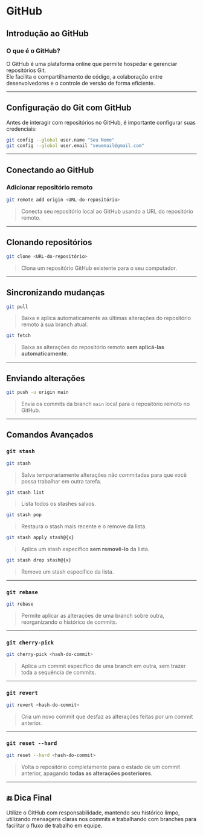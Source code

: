 # GitHub

## Introdução ao GitHub

### O que é o GitHub?

O GitHub é uma plataforma online que permite hospedar e gerenciar repositórios Git.  
Ele facilita o compartilhamento de código, a colaboração entre desenvolvedores e o controle de versão de forma eficiente.

---

## Configuração do Git com GitHub

Antes de interagir com repositórios no GitHub, é importante configurar suas credenciais:

```bash
git config --global user.name "Seu Nome"
git config --global user.email "seuemail@gmail.com"
```

---

## Conectando ao GitHub

### Adicionar repositório remoto

```bash
git remote add origin <URL-do-repositório>
```

> Conecta seu repositório local ao GitHub usando a URL do repositório remoto.

---

## Clonando repositórios

```bash
git clone <URL-do-repositório>
```

> Clona um repositório GitHub existente para o seu computador.

---

## Sincronizando mudanças

```bash
git pull
```

> Baixa e aplica automaticamente as últimas alterações do repositório remoto à sua branch atual.

```bash
git fetch
```

> Baixa as alterações do repositório remoto **sem aplicá-las automaticamente**.

---

## Enviando alterações

```bash
git push -u origin main
```

> Envia os commits da branch `main` local para o repositório remoto no GitHub.

---

## Comandos Avançados

### `git stash`

```bash
git stash
```

> Salva temporariamente alterações não commitadas para que você possa trabalhar em outra tarefa.

```bash
git stash list
```

> Lista todos os stashes salvos.

```bash
git stash pop
```

> Restaura o stash mais recente e o remove da lista.

```bash
git stash apply stash@{x}
```

> Aplica um stash específico **sem removê-lo** da lista.

```bash
git stash drop stash@{x}
```

> Remove um stash específico da lista.

---

### `git rebase`

```bash
git rebase
```

> Permite aplicar as alterações de uma branch sobre outra, reorganizando o histórico de commits.

---

### `git cherry-pick`

```bash
git cherry-pick <hash-do-commit>
```

> Aplica um commit específico de uma branch em outra, sem trazer toda a sequência de commits.

---

### `git revert`

```bash
git revert <hash-do-commit>
```

> Cria um novo commit que desfaz as alterações feitas por um commit anterior.

---

### `git reset --hard`

```bash
git reset --hard <hash-do-commit>
```

> Volta o repositório completamente para o estado de um commit anterior, apagando **todas as alterações posteriores**.

---

## 🔚 Dica Final

Utilize o GitHub com responsabilidade, mantendo seu histórico limpo, utilizando mensagens claras nos commits e trabalhando com branches para facilitar o fluxo de trabalho em equipe.